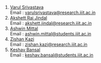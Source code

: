 1.  [Varul Srivastava](https://github.com/vs666)  
    Email : varulsrivastava@research.iiit.ac.in
2.  [Akshett Rai Jindal](https://github.com/akshettrj-iiith)  
    Email : akshett.jindal@research.iiit.ac.in
3.  [Ashwin Mittal](https://github.com/ashwin-mittal)  
    Email : ashwin.mittal@students.iiit.ac.in
4.  [Zishan Kazi](https://github.com/pixel-z)  
    Email : zishan.kazi@research.iiit.ac.in
5.  [Keshav Bansal](https://github.com/keshavbnsl102)  
    Email : keshav.bansal@students.iiit.ac.in
